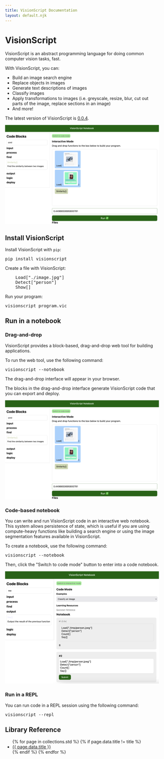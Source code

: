 ```yaml
---
title: VisionScript Documentation
layout: default.njk
---
```


<h1>VisionScript</h1>
<p>VisionScript is an abstract programming language for doing common computer vision tasks, fast.</p>
<p>With VisionScript, you can:</p>
<ul>
    <li>Build an image search engine</li>
    <li>Replace objects in images</li>
    <li>Generate text descriptions of images</li>
    <li>Classify images</li>
    <li>Apply transformations to images (i.e. greyscale, resize, blur, cut out parts of the image, replace sections in an image)</li>
    <li>And more!</li>
</ul>
<p>The latest version of VisionScript is <a href="https://pypi.org/project/visionscript/">0.0.4</a>.</p>
<img src="/assets/image_similarity.png" alt="A VisionScript notebook to find the similarity between two images" />
<h2 id="install">Install VisionScript</h2>
<p>Install VisionScript with <code>pip</code>:</p>
<pre>pip install visionscript</pre>
<p>Create a file with VisionScript:</p>
<pre>
    Load["./image.jpg"]
    Detect["person"]
    Show[]
</pre>
<p>Run your program:</p>
<pre>visionscript program.vic</pre>
<h2>Run in a notebook</h2>
<h3>Drag-and-drop</h3>
<p>VisionScript provides a block-based, drag-and-drop web tool for building applications.</p>
<p>To run the web tool, use the following command:</p>
<pre>visionscript --notebook</pre>
<p>The drag-and-drop interface will appear in your browser.</p>
<p>The blocks in the drag-and-drop interface generate VisionScript code that you can export and deploy.</p>
<img src="/assets/image_similarity.png" alt="A VisionScript notebook to find the similarity between two images" />
<h3>Code-based notebook</h3>
<p>You can write and run VisionScript code in an interactive web notebook. This system allows persistence of state, which is useful if you are using compute-heavy functions like building a search engine or using the image segmentation features available in VisionScript.</p>
<p>To create a notebook, use the following command:</p>
<pre>visionscript --notebook</pre>
<p>Then, click the "Switch to code mode" button to enter into a code notebook.</p>
<img src="/assets/counting_example.png" alt="A VisionScript notebook to count the number of objects in an image" />
<h3>Run in a REPL</h3>
<p>You can run code in a REPL session using the following command:</p>
<pre>visionscript --repl</pre>
<h2>Library Reference</h2>
<ul>
    {% for page in collections.std %}
        {% if page.data.title != title %}
            <li><a href="{{ page.url }}">{{ page.data.title }}</a></li>
        {% endif %}
    {% endfor %}
</ul>